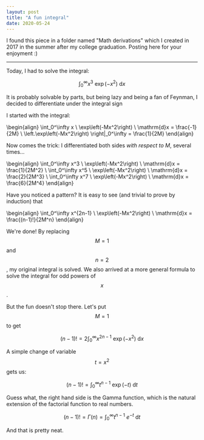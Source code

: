 ```yaml
---
layout: post
title: "A fun integral"
date: 2020-05-24
---
```


I found this piece in a folder named "Math derivations" which I created in 2017 in the summer after my college graduation. Posting here for your enjoyment :)

---

Today, I had to solve the integral:

$$\int_0^\infty x^3 \ \exp\left(-x^2\right) \ \mathrm{d}x $$

It is probably solvable by parts, but being lazy and being a fan of Feynman, I decided to differentiate under the integral sign

I started with the integral:

\begin{align}
        \int_0^\infty x \ \exp\left(-Mx^2\right) \ \mathrm{d}x = \frac{-1}{2M} \ \left.\exp\left(-Mx^2\right) \right|_0^\infty = \frac{1}{2M}
\end{align}

Now comes the trick: I differentiated both sides *with respect to M*, several times...

\begin{align}
    \int_0^\infty x^3 \ \exp\left(-Mx^2\right) \ \mathrm{d}x = \frac{1}{2M^2} \\
    \int_0^\infty x^5 \ \exp\left(-Mx^2\right) \ \mathrm{d}x = \frac{2}{2M^3} \\
    \int_0^\infty x^7 \ \exp\left(-Mx^2\right) \ \mathrm{d}x = \frac{6}{2M^4}
\end{align}

Have you noticed a pattern? It is easy to see (and trivial to prove by induction) that

\begin{align}
    \int_0^\infty x^{2n-1} \ \exp\left(-Mx^2\right) \ \mathrm{d}x = \frac{(n-1)!}{2M^n}
\end{align}

We're done! By replacing $$M = 1$$ and $$n = 2$$, my original integral is solved. We also arrived at a more general formula to solve the integral for odd powers of $$x$$. 

But the fun doesn't stop there. Let's put $$M=1$$ to get

$$(n-1)! = 2\int_0^\infty x^{2n-1} \ \exp\left(-x^2\right) \ \mathrm{d}x$$

A simple change of variable $$t=x^2$$ gets us:

$$(n-1)! = \int_0^\infty t^{n-1} \ \exp\left(-t\right) \ \mathrm{d}t$$

Guess what, the right hand side is the Gamma function, which is the natural extension of the factorial function to real numbers.

$$(n-1)! = \Gamma(n) = \int_0^\infty t^{n-1} \ e^{-t} \ \mathrm{d}t$$

And that is pretty neat.





